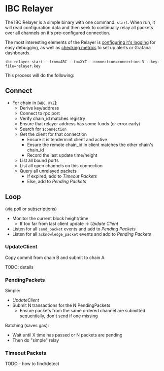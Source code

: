 # IBC Relayer

The IBC Relayer is a simple binary with one command: `start`. When run, it will read configuration
data and then seek to continually relay all packets over all channels on it's pre-configured connection.

The most interesting elements of the Relayer is [configuring it's logging](./logging.md) for easy debugging,
as well as [checking metrics](./metrics.md) to set up alerts or Grafana dashboards.

`ibc-relayer start --from=ABC --to=XYZ --connection=connection-3 --key-file=relayer.key`

This process will do the following:

## Connect

- For chain in [`ABC`, `XYZ`]:
  - Derive key/address
  - Connect to rpc port
  - Verify chain_id matches registry
  - Ensure that relayer address has some funds (or error early)
  - Search for `$connection`
  - Get the client for that connection
    - Ensure it is tendermint client and active
    - Ensure the remote chain_id in client matches the other chain's chain_id
    - Record the last update time/height
  - List all bound ports
  - List all open channels on this connection
  - Query all unrelayed packets
    - If expired, add to _Timeout Packets_
    - Else, add to _Pending Packets_

## Loop

(via poll or subscriptions)

- Monitor the current block height/time
  - If too far from last client update -> _Update Client_
- Listen for all `send_packet` events and add to _Pending Packets_
- Listen for all `acknowledge_packet` events and add to _Pending Packets_

### UpdateClient

Copy commit from chain B and submit to chain A

TODO: details

### PendingPackets

Simple:

- _UpdateClient_
- Submit N transactions for the N PendingPackets
  - Ensure packets from the same ordered channel are submitted sequentially, don't send if one missing

Batching (saves gas):

- Wait until X time has passed or N packets are pending
- Then do "simple" relay

### Timeout Packets

TODO - how to find/detect
